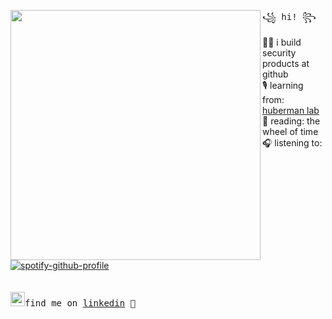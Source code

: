   <img align="left" width="400" src="https://github.com/15MariamS/15MariamS/assets/81782111/641195d5-630a-4cba-aed4-644bd6b374bc"> <samp> ꧁ hi! ꧂<br>

  👩‍💻 i build security products at github <br> 
  🎙️ learning from: [huberman lab](https://hubermanlab.com/nutrients-for-brain-health-and-performance/) <br>
  📖 reading: the wheel of time <br> 
  🎧 listening to: <br> </samp>
[![spotify-github-profile](https://spotify-github-profile.vercel.app/api/view.svg?uid=1255006549&cover_image=true&theme=novatorem)](https://github.com/kittinan/spotify-github-profile) <br>
<br><br>
<samp><img src="https://blog.waalaxy.com/wp-content/uploads/2021/01/LinkedIn-Symbole.png" width="23">find me on [linkedin](https://www.linkedin.com/in/ms-/) 💭
